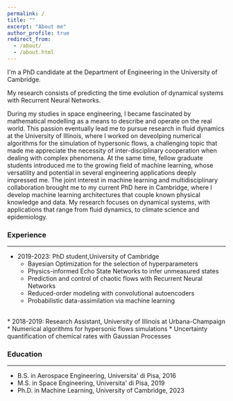 ```yaml
---
permalink: /
title: ""
excerpt: "About me"
author_profile: true
redirect_from: 
  - /about/
  - /about.html
---
```


I'm a PhD candidate at the Department of Engineering in the University of Cambridge. 

My research consists of predicting the time evolution of dynamical systems with Recurrent Neural Networks.

During my studies in space engineering, I became fascinated by mathematical modelling as a means to describe and operate on the real world. This passion eventually lead me to pursue research in fluid dynamics at the University of Illinois, where I worked on deveolping numerical algorithms for the simulation of hypersonic flows, a challenging topic that made me appreciate the necessity of inter-disciplinary cooperation when dealing with complex phenomena. At the same time, fellow graduate students introduced me to the growing field of machine learning, whose versatility and potential in several engineering applications deeply impressed me. The joint interest in machine learning and multidisciplinary collaboration brought me to my current PhD here in Cambridge, where I develop machine learning architectures that couple known physical knowledge and data. My research focuses on dynamical systems, with applications that range from fluid dynamics, to climate science and epidemiology. 


### Experience
***

* 2019-2023: PhD student,University of Cambridge 
  * Bayesian Optimization for the selection of hyperparameters
  * Physics-informed Echo State Networks to infer unmeasured states
  * Prediction and control of chaotic flows with Recurrent Neural Networks
  * Reduced-order modeling with convolutional autoencoders
  * Probabilistic data-assimilation via machine learning
 <br/>
* 2018-2019: Research Assistant, University of Illinois at Urbana-Champaign
  * Numerical algorithms for hypersonic flows simulations 
  * Uncertainty quantification of chemical rates with Gaussian Processes


### Education
***
* B.S. in Aerospace Engineering, Universita' di Pisa, 2016
* M.S. in Space Engineering, Universita' di Pisa, 2019
* Ph.D. in Machine Learning, University of Cambridge, 2023




